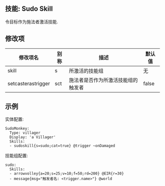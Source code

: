 技能: Sudo Skill
--------------------------

令目标作为施法者激活技能.

修改项
----------

| 修改项名 | 别称    | 描述                                                                                                    | 默认值 |
|-----------|------------|----------------------------------------------------------------------------------------------------------------|---------------|
| skill | s | 所激活的技能组 | 无 |
| setcasterastrigger | sct | 施法者是否作为所激活技能组的触发者 | false |

示例
-------

实体配置:

    SudoMonkey:
      Type: villager
      Display: 'a Villager'
      Skills:
      - sudoskill{s=sudo;cat=true} @trigger ~onDamaged

技能组配置:

    sudo:
      Skills:
      - arrowvolley{a=20;s=25;v=10;f=50;rd=200} @EIR{r=30}
      - message{msg="触发者名: <trigger.name>"} @world

